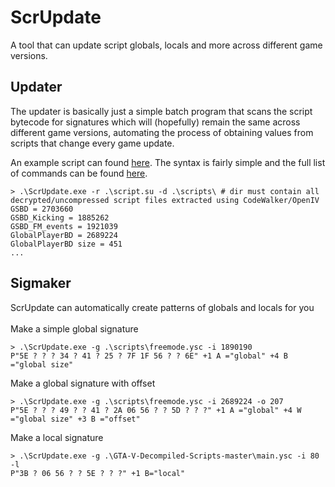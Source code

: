# ScrUpdate

A tool that can update script globals, locals and more across different game versions.<br>

## Updater
The updater is basically just a simple batch program that scans the script bytecode for signatures which will (hopefully) remain the same across different game versions, automating the process of obtaining values from scripts that change every game update.<br>

An example script can found [here](https://github.com/maybegreat48/ScrUpdate/blob/master/script.su). The syntax is fairly simple and the full list of commands can be found [here](https://github.com/maybegreat48/ScrUpdate/blob/master/src/program.cpp).

```pwsh
> .\ScrUpdate.exe -r .\script.su -d .\scripts\ # dir must contain all decrypted/uncompressed script files extracted using CodeWalker/OpenIV
GSBD = 2703660
GSBD_Kicking = 1885262
GSBD_FM_events = 1921039
GlobalPlayerBD = 2689224
GlobalPlayerBD size = 451
...
```

## Sigmaker

ScrUpdate can automatically create patterns of globals and locals for you<br><br>
Make a simple global signature
```pwsh
> .\ScrUpdate.exe -g .\scripts\freemode.ysc -i 1890190
P"5E ? ? ? 34 ? 41 ? 25 ? 7F 1F 56 ? ? 6E" +1 A ="global" +4 B ="global size"
```

Make a global signature with offset
```pwsh
> .\ScrUpdate.exe -g .\scripts\freemode.ysc -i 2689224 -o 207
P"5E ? ? ? 49 ? ? 41 ? 2A 06 56 ? ? 5D ? ? ?" +1 A ="global" +4 W ="global size" +3 B ="offset"
```

Make a local signature
```pwsh
> .\ScrUpdate.exe -g .\GTA-V-Decompiled-Scripts-master\main.ysc -i 80 -l
P"3B ? 06 56 ? ? 5E ? ? ?" +1 B="local"
```
